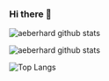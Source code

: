### Hi there 👋

![aeberhard github stats](https://github-readme-stats.vercel.app/api?username=aeberhard&count_private=true&show_icons=true&hide=stars&theme=default)  

![aeberhard github stats](https://github-readme-streak-stats.herokuapp.com/?user=aeberhard)

![Top Langs](https://github-readme-stats.vercel.app/api/top-langs/?username=aeberhard&theme=default&langs_count=6&layout=compact)

<!--
**aeberhard/aeberhard** is a ✨ _special_ ✨ repository because its `README.md` (this file) appears on your GitHub profile.

Here are some ideas to get you started:

- 🔭 I’m currently working on ...
- 🌱 I’m currently learning ...
- 👯 I’m looking to collaborate on ...
- 🤔 I’m looking for help with ...
- 💬 Ask me about ...
- 📫 How to reach me: ...
- 😄 Pronouns: ...
- ⚡ Fun fact: ...
-->
